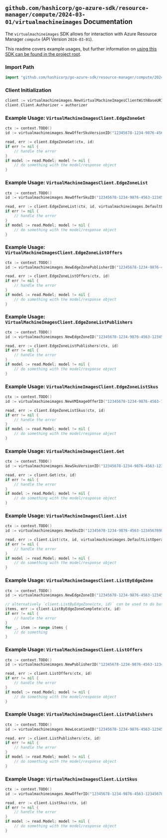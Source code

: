 
## `github.com/hashicorp/go-azure-sdk/resource-manager/compute/2024-03-01/virtualmachineimages` Documentation

The `virtualmachineimages` SDK allows for interaction with Azure Resource Manager `compute` (API Version `2024-03-01`).

This readme covers example usages, but further information on [using this SDK can be found in the project root](https://github.com/hashicorp/go-azure-sdk/tree/main/docs).

### Import Path

```go
import "github.com/hashicorp/go-azure-sdk/resource-manager/compute/2024-03-01/virtualmachineimages"
```


### Client Initialization

```go
client := virtualmachineimages.NewVirtualMachineImagesClientWithBaseURI("https://management.azure.com")
client.Client.Authorizer = authorizer
```


### Example Usage: `VirtualMachineImagesClient.EdgeZoneGet`

```go
ctx := context.TODO()
id := virtualmachineimages.NewOfferSkuVersionID("12345678-1234-9876-4563-123456789012", "locationValue", "edgeZoneValue", "publisherValue", "offerValue", "skuValue", "versionValue")

read, err := client.EdgeZoneGet(ctx, id)
if err != nil {
	// handle the error
}
if model := read.Model; model != nil {
	// do something with the model/response object
}
```


### Example Usage: `VirtualMachineImagesClient.EdgeZoneList`

```go
ctx := context.TODO()
id := virtualmachineimages.NewOfferSkuID("12345678-1234-9876-4563-123456789012", "locationValue", "edgeZoneValue", "publisherValue", "offerValue", "skuValue")

read, err := client.EdgeZoneList(ctx, id, virtualmachineimages.DefaultEdgeZoneListOperationOptions())
if err != nil {
	// handle the error
}
if model := read.Model; model != nil {
	// do something with the model/response object
}
```


### Example Usage: `VirtualMachineImagesClient.EdgeZoneListOffers`

```go
ctx := context.TODO()
id := virtualmachineimages.NewEdgeZonePublisherID("12345678-1234-9876-4563-123456789012", "locationValue", "edgeZoneValue", "publisherValue")

read, err := client.EdgeZoneListOffers(ctx, id)
if err != nil {
	// handle the error
}
if model := read.Model; model != nil {
	// do something with the model/response object
}
```


### Example Usage: `VirtualMachineImagesClient.EdgeZoneListPublishers`

```go
ctx := context.TODO()
id := virtualmachineimages.NewEdgeZoneID("12345678-1234-9876-4563-123456789012", "locationValue", "edgeZoneValue")

read, err := client.EdgeZoneListPublishers(ctx, id)
if err != nil {
	// handle the error
}
if model := read.Model; model != nil {
	// do something with the model/response object
}
```


### Example Usage: `VirtualMachineImagesClient.EdgeZoneListSkus`

```go
ctx := context.TODO()
id := virtualmachineimages.NewVMImageOfferID("12345678-1234-9876-4563-123456789012", "locationValue", "edgeZoneValue", "publisherValue", "offerValue")

read, err := client.EdgeZoneListSkus(ctx, id)
if err != nil {
	// handle the error
}
if model := read.Model; model != nil {
	// do something with the model/response object
}
```


### Example Usage: `VirtualMachineImagesClient.Get`

```go
ctx := context.TODO()
id := virtualmachineimages.NewSkuVersionID("12345678-1234-9876-4563-123456789012", "locationValue", "publisherValue", "offerValue", "skuValue", "versionValue")

read, err := client.Get(ctx, id)
if err != nil {
	// handle the error
}
if model := read.Model; model != nil {
	// do something with the model/response object
}
```


### Example Usage: `VirtualMachineImagesClient.List`

```go
ctx := context.TODO()
id := virtualmachineimages.NewSkuID("12345678-1234-9876-4563-123456789012", "locationValue", "publisherValue", "offerValue", "skuValue")

read, err := client.List(ctx, id, virtualmachineimages.DefaultListOperationOptions())
if err != nil {
	// handle the error
}
if model := read.Model; model != nil {
	// do something with the model/response object
}
```


### Example Usage: `VirtualMachineImagesClient.ListByEdgeZone`

```go
ctx := context.TODO()
id := virtualmachineimages.NewEdgeZoneID("12345678-1234-9876-4563-123456789012", "locationValue", "edgeZoneValue")

// alternatively `client.ListByEdgeZone(ctx, id)` can be used to do batched pagination
items, err := client.ListByEdgeZoneComplete(ctx, id)
if err != nil {
	// handle the error
}
for _, item := range items {
	// do something
}
```


### Example Usage: `VirtualMachineImagesClient.ListOffers`

```go
ctx := context.TODO()
id := virtualmachineimages.NewPublisherID("12345678-1234-9876-4563-123456789012", "locationValue", "publisherValue")

read, err := client.ListOffers(ctx, id)
if err != nil {
	// handle the error
}
if model := read.Model; model != nil {
	// do something with the model/response object
}
```


### Example Usage: `VirtualMachineImagesClient.ListPublishers`

```go
ctx := context.TODO()
id := virtualmachineimages.NewLocationID("12345678-1234-9876-4563-123456789012", "locationValue")

read, err := client.ListPublishers(ctx, id)
if err != nil {
	// handle the error
}
if model := read.Model; model != nil {
	// do something with the model/response object
}
```


### Example Usage: `VirtualMachineImagesClient.ListSkus`

```go
ctx := context.TODO()
id := virtualmachineimages.NewOfferID("12345678-1234-9876-4563-123456789012", "locationValue", "publisherValue", "offerValue")

read, err := client.ListSkus(ctx, id)
if err != nil {
	// handle the error
}
if model := read.Model; model != nil {
	// do something with the model/response object
}
```
